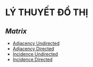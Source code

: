 #  **LÝ THUYẾT ĐỒ THỊ**
##  *Matrix*
- [Adjacency Undirected](https://github.com/ltaamlee/DISCRETE-MATHEMATICS/blob/main/Graph%20Theory/Adjacency%20Matrix%20Undirected%20Graph.cpp)
- [Adjacency Directed](https://github.com/ltaamlee/DISCRETE-MATHEMATICS/blob/main/Graph%20Theory/Adjacency%20Matrix%20Directed%20Graph.cpp)
- [Incidence Undirected](https://github.com/ltaamlee/DISCRETE-MATHEMATICS/blob/main/Graph%20Theory/Incidence%20Matrix%20Undirected%20Graph.cpp)
- [Incidence Directed](https://github.com/ltaamlee/DISCRETE-MATHEMATICS/blob/main/Graph%20Theory/Incidence%20Matrix%20Directed%20Graph.cpp)
